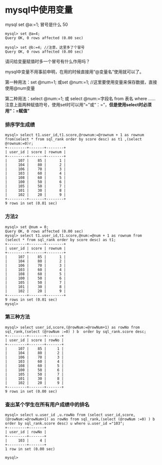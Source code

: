 # mysql中使用变量



mysql set @a:=1; 冒号是什么 50

```
mysql> set @a=4;
Query OK, 0 rows affected (0.00 sec)

mysql> set @b:=4; //注意，这里多了个冒号
Query OK, 0 rows affected (0.00 sec)

```
请问给变量赋值时多一个冒号有什么作用吗？ 

mysql中变量不用事前申明，在用的时候直接用“@变量名”使用就可以了。

第一种用法：set @num=1; 或set @num:=1; //这里要使用变量来保存数据，直接使用@num变量

第二种用法：select @num:=1; 或 select @num:=字段名 from 表名 where ……
注意上面两种赋值符号，使用set时可以用“=”或“：=”，**但是使用select时必须用“：=赋值”**


### 排序学生成绩

```
mysql> select t1.user_id,t1.score,@rownum:=@rownum + 1 as rownum from(select * from sql_rank order by score desc) as t1 ,(select @rownum:=0)r;
+---------+-------+--------+
| user_id | score | rownum |
+---------+-------+--------+
|     107 |    85 |      1 |
|     104 |    80 |      2 |
|     106 |    70 |      3 |
|     103 |    60 |      4 |
|     108 |    60 |      5 |
|     100 |    50 |      6 |
|     105 |    50 |      7 |
|     101 |    30 |      8 |
|     102 |    20 |      9 |
+---------+-------+--------+
9 rows in set (0.01 sec)

```

### 方法2

```
mysql> set @num = 0;
Query OK, 0 rows affected (0.00 sec)
mysql> select t1.user_id,t1.score,@num:=@num + 1 as rownum from (select * from sql_rank order by score desc) as t1;
+---------+-------+--------+
| user_id | score | rownum |
+---------+-------+--------+
|     107 |    85 |      1 |
|     104 |    80 |      2 |
|     106 |    70 |      3 |
|     103 |    60 |      4 |
|     108 |    60 |      5 |
|     100 |    50 |      6 |
|     105 |    50 |      7 |
|     101 |    30 |      8 |
|     102 |    20 |      9 |
+---------+-------+--------+
9 rows in set (0.01 sec)
mysql>

```


### 第三种方法

```
mysql> select user_id,score,(@rowNum:=@rowNum+1) as rowNo from sql_rank,(select (@rowNum :=0) ) b  order by sql_rank.score desc;
+---------+-------+-------+
| user_id | score | rowNo |
+---------+-------+-------+
|     107 |    85 |     1 |
|     104 |    80 |     2 |
|     106 |    70 |     3 |
|     103 |    60 |     4 |
|     108 |    60 |     5 |
|     100 |    50 |     6 |
|     105 |    50 |     7 |
|     101 |    30 |     8 |
|     102 |    20 |     9 |
+---------+-------+-------+
9 rows in set (0.00 sec)
```

### 查出某个学生在所有用户成绩中的排名

```
mysql> select u.user_id ,u.rowNo from (select user_id,score,(@rowNum:=@rowNum+1) as rowNo from sql_rank,(select (@rowNum :=0) ) b  order by sql_rank.score desc) u where u.user_id ="103";
+---------+-------+
| user_id | rowNo |
+---------+-------+
|     103 |     4 |
+---------+-------+
1 row in set (0.00 sec)

mysql>
```

<!--

create time: 2018-06-23 17:59:57
Author: Alfred

This file is created by Marboo<http://marboo.io> template file $MARBOO_HOME/.media/starts/default.md
本文件由 Marboo<http://marboo.io> 模板文件 $MARBOO_HOME/.media/starts/default.md 创建
-->


